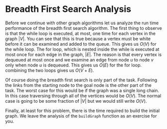 Breadth First Search Analysis
=============================

Before we continue with other graph algorithms let us analyze the run
time performance of the breadth first search algorithm. The first thing
to observe is that the while loop is executed, at most, one time for
each vertex in the graph $|V|$. You can see that this is true because a
vertex must be white before it can be examined and added to the queue.
This gives us $O(V)$ for the while loop. The for loop, which is nested
inside the while is executed at most once for each edge in the graph,
$|E|$. The reason is that every vertex is dequeued at most once and we
examine an edge from node $u$ to node $v$ only when node $u$ is
dequeued. This gives us $O(E)$ for the for loop. combining the two loops
gives us $O(V + E)$.

Of course doing the breadth first search is only part of the task.
Following the links from the starting node to the goal node is the other
part of the task. The worst case for this would be if the graph was a
single long chain. In this case traversing through all of the vertices
would be $O(V)$. The normal case is going to be some fraction of $|V|$
but we would still write $O(V)$.

Finally, at least for this problem, there is the time required to build
the initial graph. We leave the analysis of the `buildGraph` function as
an exercise for you.
